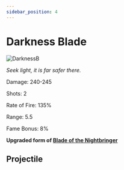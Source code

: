 ```yaml
---
sidebar_position: 4
---
```


# Darkness Blade

![DarknessB](https://vwiki.valorserver.com/api/item/picture/darkness%20blade)

<i>Seek light, it is far safer there.</i>

Damage: 240-245

Shots: 2

Rate of Fire: 135%

Range: 5.5

Fame Bonus: 8%

**Upgraded form of [Blade of the Nightbringer](https://wiki.valorserver.com/docs/items/weapons/swords/ut/blade_of_the_nightbringer)**

## Projectile
